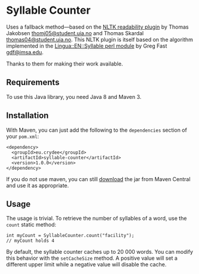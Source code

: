 Syllable Counter
================

Uses a fallback method—based on the [NLTK readability plugin][nltk] by
Thomas Jakobsen <thomj05@student.uia.no> and Thomas Skardal
<thomas04@student.uia.no>. This NLTK plugin is itself based on the
algorithm implemented in the [Lingua::EN::Syllable perl module][perl]
by Greg Fast <gdf@imsa.edu>.

Thanks to them for making their work available.

[nltk]: https://code.google.com/p/nltk/source/browse/trunk/nltk_contrib/nltk_contrib/readability/syllables_en.py

[perl]: http://search.cpan.org/~neilb/Lingua-EN-Syllable-0.26/

Requirements
------------

To use this Java library, you need Java 8 and Maven 3.

Installation
------------

With Maven, you can just add the following to the `dependencies`
section of your `pom.xml`:

    <dependency>
      <groupId>eu.crydee</groupId>
      <artifactId>syllable-counter</artifactId>
      <version>1.0.0</version>
    </dependency>

If you do not use maven, you can still [download][dl] the jar from
Maven Central and use it as appropriate.

[dl]: http://search.maven.org/remotecontent?filepath=eu/crydee/syllable-counter/1.0.0/syllable-counter-1.0.0.jar

Usage
-----

The usage is trivial. To retrieve the number of syllables of a word,
use the `count` static method:

    int myCount = SyllableCounter.count("facility");
    // myCount holds 4
    
By default, the syllable counter caches up to 20 000 words. You can
modify this behavior with the `setCacheSize` method. A positive value
will set a different upper limit while a negative value will disable
the cache.
